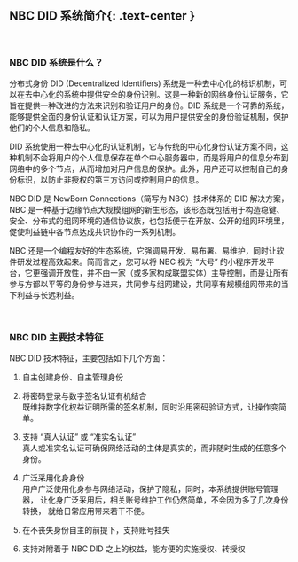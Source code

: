 NBC DID 系统简介{: .text-center }
---------------

&nbsp;

### NBC DID 系统是什么？

分布式身份 DID (Decentralized Identifiers) 系统是一种去中心化的标识机制，可以在去中心化的系统中提供安全的身份识别。这是一种新的网络身份认证服务，它旨在提供一种改进的方法来识别和验证用户的身份。DID 系统是一个可靠的系统，能够提供全面的身份认证和认证方案，可以为用户提供安全的身份验证机制，保护他们的个人信息和隐私。

DID 系统使用一种去中心化的认证机制，它与传统的中心化身份认证方案不同，这种机制不会将用户的个人信息保存在单个中心服务器中，而是将用户的信息分布到网络中的多个节点，从而增加对用户信息的保护。此外，用户还可以控制自己的身份标识，以防止非授权的第三方访问或控制用户的信息。

NBC DID 是 NewBorn Connections（简写为 NBC）技术体系的 DID 解决方案，NBC 是一种基于边缘节点大规模组网的新生形态，该形态既包括用于构造稳键、安全、分布式的组网环境的通信协议族，也包括便于在开放、公开的组网环境里，促使利益链中各节点达成共识协作的一系列机制。

NBC 还是一个编程友好的生态系统，它强调易开发、易布署、易维护，同时让软件研发过程高效起来。简而言之，您可以将 NBC 视为 “大号” 的小程序开发平台，它更强调开放性，并不由一家（或多家构成联盟实体）主导控制，而是让所有参与方都以平等的身份参与进来，共同参与组网建设，共同享有规模组网带来的当下利益与长远利益。

&nbsp;

### NBC DID 主要技术特征

NBC DID 技术特征，主要包括如下几个方面：

1. 自主创建身份、自主管理身份

2. 将密码登录与数字签名认证有机结合   
   既维持数字化权益证明所需的签名机制，同时沿用密码验证方式，让操作变简单。

3. 支持 “真人认证” 或 “准实名认证”   
   真人或准实名认证可确保网络活动的主体是真实的，而非随时生成的任意多个身份。

4. 广泛采用化身身份   
   用户广泛使用化身参与网络活动，保护了隐私，同时，本系统提供账号管理器，
   让化身广泛采用后，相关账号维护工作仍然简单，不会因为多了几次身份转换，
   就给日常应用带来若干不便。

5. 在不丧失身份自主的前提下，支持账号挂失

6. 支持对附着于 NBC DID 之上的权益，能方便的实施授权、转授权
